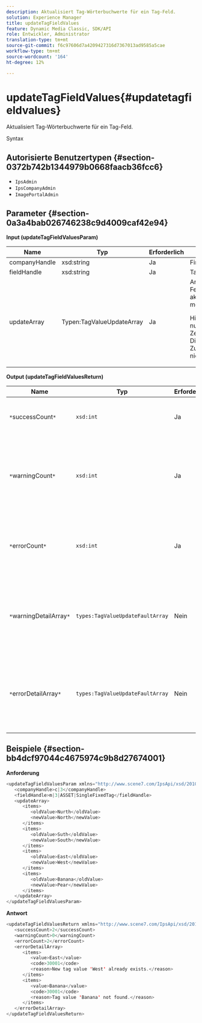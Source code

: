 ```yaml
---
description: Aktualisiert Tag-Wörterbuchwerte für ein Tag-Feld.
solution: Experience Manager
title: updateTagFieldValues
feature: Dynamic Media Classic, SDK/API
role: Entwickler, Administrator
translation-type: tm+mt
source-git-commit: f6c97606d7a4209427316d7367013ad9585a5cae
workflow-type: tm+mt
source-wordcount: '164'
ht-degree: 12%

---
```



# updateTagFieldValues{#updatetagfieldvalues}

Aktualisiert Tag-Wörterbuchwerte für ein Tag-Feld.

Syntax

## Autorisierte Benutzertypen {#section-0372b742b1344979b0668faacb36fcc6}

* `IpsAdmin`
* `IpsCompanyAdmin`
* `ImagePortalAdmin`

## Parameter {#section-0a3a4bab026746238c9d4009caf42e94}

**Input (updateTagFieldValuesParam)**

<table id="table_15F354FBC043464080BC975AE35E03A4"> 
 <thead> 
  <tr> 
   <th colname="col1" class="entry"> Name </th> 
   <th colname="col2" class="entry"> Typ </th> 
   <th colname="col3" class="entry"> Erforderlich </th> 
   <th colname="col4" class="entry"> Beschreibung </th> 
  </tr> 
 </thead>
 <tbody> 
  <tr> 
   <td colname="col1"> <span class="codeph"> <span class="varname"> companyHandle</span> </span> </td> 
   <td colname="col2"> <span class="codeph"> xsd:string</span> </td> 
   <td colname="col3"> Ja </td> 
   <td colname="col4"> Firma Handle. </td> 
  </tr> 
  <tr> 
   <td colname="col1"> <span class="codeph"> <span class="varname"> fieldHandle</span> </span> </td> 
   <td colname="col2"> <span class="codeph"> xsd:string</span> </td> 
   <td colname="col3"> Ja </td> 
   <td colname="col4"> Tag-Feldgriff. </td> 
  </tr> 
  <tr> 
   <td colname="col1"> <span class="codeph"> <span class="varname"> updateArray</span> </span> </td> 
   <td colname="col2"> <span class="codeph"> Typen:TagValueUpdateArray</span> </td> 
   <td colname="col3"> Ja </td> 
   <td colname="col4">Array von Tag-Feldwerten, die Sie aktualisieren möchten. <p>Hinweis:  Aktualisiert nur die Tag-Zeichenfolgenwerte. Die Asset-Zuordnung wird nicht beeinflusst. </p> </td> 
  </tr> 
 </tbody> 
</table>

**Output (updateTagFieldValuesReturn)**

| Name | Typ | Erforderlich | Beschreibung |
|---|---|---|---|
| `*`successCount`*` | `xsd:int` | Ja | Die Anzahl der erfolgreich aktualisierten Tag-Felder. |
| `*`warningCount`*` | `xsd:int` | Ja | Die Anzahl der Warnungen, die beim Versuch des Vorgangs generiert wurden, Tag-Felder zu aktualisieren. |
| `*`errorCount`*` | `xsd:int` | Ja | Die Anzahl der Fehler, die beim Versuch des Vorgangs generiert wurden, Tag-Felder zu aktualisieren. |
| `*`warningDetailArray`*` | `types:TagValueUpdateFaultArray` | Nein | Das Array mit Details zu den Assets, die Warnungen generiert haben, wenn der Vorgang versucht hat, Tag-Felder zu aktualisieren. |
| `*`errorDetailArray`*` | `types:TagValueUpdateFaultArray` | Nein | Das Array mit Details zu den Assets, die Fehler generiert haben, wenn der Vorgang versucht hat, Tag-Felder zu aktualisieren. |

## Beispiele {#section-bb4dcf97044c4675974c9b8d27674001}

**Anforderung**

```java
<updateTagFieldValuesParam xmlns="http://www.scene7.com/IpsApi/xsd/2010-01-31">
   <companyHandle>c|3</companyHandle>
   <fieldHandle>m|3|ASSET|SingleFixedTag</fieldHandle>
   <updateArray>
      <items>
         <oldValue>Nurth</oldValue>
         <newValue>North</newValue>
      </items>
      <items>
         <oldValue>Suth</oldValue>
         <newValue>South</newValue>
      </items>
      <items>
         <oldValue>East</oldValue>
         <newValue>West</newValue>
      </items>
      <items>
         <oldValue>Banana</oldValue>
         <newValue>Pear</newValue>
      </items>
   </updateArray>
</updateTagFieldValuesParam>
```

**Antwort**

```java
<updateTagFieldValuesReturn xmlns="http://www.scene7.com/IpsApi/xsd/2010-01-31">
   <successCount>2</successCount>
   <warningCount>0</warningCount>
   <errorCount>2</errorCount>
   <errorDetailArray>
      <items>
         <value>East</value>
         <code>30001</code>
         <reason>New tag value 'West' already exists.</reason>
      </items>
      <items>
         <value>Banana</value>
         <code>30001</code>
         <reason>Tag value 'Banana' not found.</reason>
      </items>
   </errorDetailArray>
</updateTagFieldValuesReturn>
```

